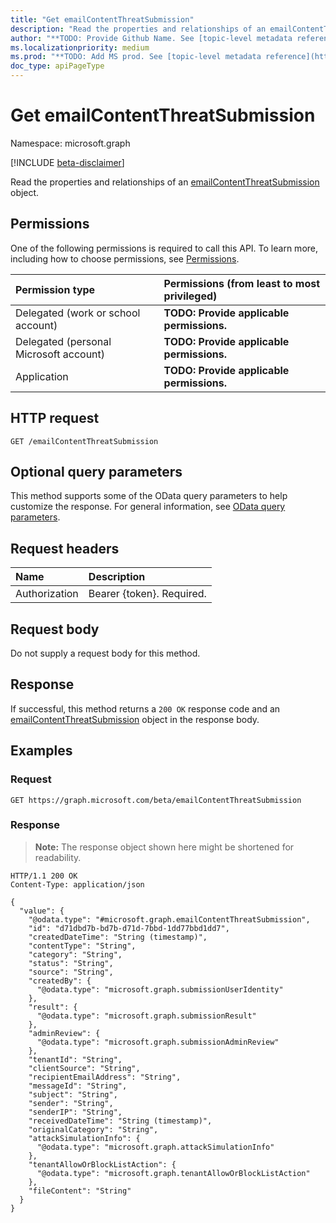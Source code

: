 ```yaml
---
title: "Get emailContentThreatSubmission"
description: "Read the properties and relationships of an emailContentThreatSubmission object."
author: "**TODO: Provide Github Name. See [topic-level metadata reference](https://msgo.azurewebsites.net/add/document/guidelines/metadata.html#topic-level-metadata)**"
ms.localizationpriority: medium
ms.prod: "**TODO: Add MS prod. See [topic-level metadata reference](https://msgo.azurewebsites.net/add/document/guidelines/metadata.html#topic-level-metadata)**"
doc_type: apiPageType
---
```


# Get emailContentThreatSubmission
Namespace: microsoft.graph

[!INCLUDE [beta-disclaimer](../../includes/beta-disclaimer.md)]

Read the properties and relationships of an [emailContentThreatSubmission](../resources/emailcontentthreatsubmission.md) object.

## Permissions
One of the following permissions is required to call this API. To learn more, including how to choose permissions, see [Permissions](/graph/permissions-reference).

|Permission type|Permissions (from least to most privileged)|
|:---|:---|
|Delegated (work or school account)|**TODO: Provide applicable permissions.**|
|Delegated (personal Microsoft account)|**TODO: Provide applicable permissions.**|
|Application|**TODO: Provide applicable permissions.**|

## HTTP request

<!-- {
  "blockType": "ignored"
}
-->
``` http
GET /emailContentThreatSubmission
```

## Optional query parameters
This method supports some of the OData query parameters to help customize the response. For general information, see [OData query parameters](/graph/query-parameters).

## Request headers
|Name|Description|
|:---|:---|
|Authorization|Bearer {token}. Required.|

## Request body
Do not supply a request body for this method.

## Response

If successful, this method returns a `200 OK` response code and an [emailContentThreatSubmission](../resources/emailcontentthreatsubmission.md) object in the response body.

## Examples

### Request
<!-- {
  "blockType": "request",
  "name": "get_emailcontentthreatsubmission"
}
-->
``` http
GET https://graph.microsoft.com/beta/emailContentThreatSubmission
```


### Response
>**Note:** The response object shown here might be shortened for readability.
<!-- {
  "blockType": "response",
  "truncated": true,
  "@odata.type": "microsoft.graph.emailContentThreatSubmission"
}
-->
``` http
HTTP/1.1 200 OK
Content-Type: application/json

{
  "value": {
    "@odata.type": "#microsoft.graph.emailContentThreatSubmission",
    "id": "d71dbd7b-bd7b-d71d-7bbd-1dd77bbd1dd7",
    "createdDateTime": "String (timestamp)",
    "contentType": "String",
    "category": "String",
    "status": "String",
    "source": "String",
    "createdBy": {
      "@odata.type": "microsoft.graph.submissionUserIdentity"
    },
    "result": {
      "@odata.type": "microsoft.graph.submissionResult"
    },
    "adminReview": {
      "@odata.type": "microsoft.graph.submissionAdminReview"
    },
    "tenantId": "String",
    "clientSource": "String",
    "recipientEmailAddress": "String",
    "messageId": "String",
    "subject": "String",
    "sender": "String",
    "senderIP": "String",
    "receivedDateTime": "String (timestamp)",
    "originalCategory": "String",
    "attackSimulationInfo": {
      "@odata.type": "microsoft.graph.attackSimulationInfo"
    },
    "tenantAllowOrBlockListAction": {
      "@odata.type": "microsoft.graph.tenantAllowOrBlockListAction"
    },
    "fileContent": "String"
  }
}
```

